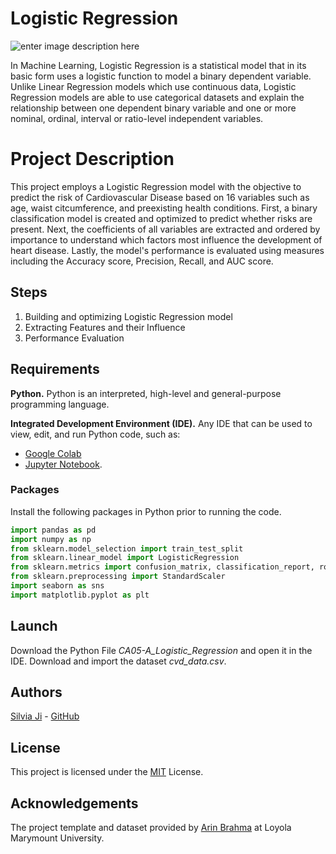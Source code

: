 # Logistic Regression
![enter image description here](https://i0.wp.com/post.healthline.com/wp-content/uploads/2020/06/485800-Heart-Disease-Facts-Statistics-and-You-1296x728-Header.png?h=1528)

In Machine Learning, Logistic Regression is a statistical model that in its basic form uses a logistic function to model a binary dependent variable. Unlike Linear Regression models which use continuous data, Logistic Regression models are able to use categorical datasets and explain the relationship between one dependent binary variable and one or more nominal, ordinal, interval or ratio-level independent variables.

# Project Description
This project employs a Logistic Regression model with the objective to predict the risk of Cardiovascular Disease based on 16 variables such as age, waist citcumference, and preexisting health conditions. First, a binary classification model is created and optimized to predict whether risks are present. Next, the coefficients of all variables are extracted and ordered by importance to understand which factors most influence the development of heart disease. Lastly, the model's performance is evaluated using measures including the Accuracy score, Precision, Recall, and AUC score.


## Steps

 1. Building and optimizing Logistic Regression model
 2. Extracting Features and their Influence
 3. Performance Evaluation

## Requirements

**Python.** Python is an interpreted, high-level and general-purpose programming language. 

**Integrated Development Environment (IDE).** Any IDE that can be used to view, edit, and run Python code, such as:
- [Google Colab](https://colab.research.google.com/notebooks/intro.ipynb#recent=true)
- [Jupyter Notebook](https://jupyter.org/).

### Packages 

Install the following packages in Python prior to running the code.
```python
import pandas as pd
import numpy as np
from sklearn.model_selection import train_test_split
from sklearn.linear_model import LogisticRegression
from sklearn.metrics import confusion_matrix, classification_report, roc_curve, roc_auc_score
from sklearn.preprocessing import StandardScaler
import seaborn as sns
import matplotlib.pyplot as plt
```

## Launch
Download the Python File *CA05-A_Logistic_Regression* and open it in the IDE. Download and import the dataset *cvd_data.csv*. 

## Authors

[Silvia Ji](https://www.linkedin.com/in/silviaji/) - [GitHub](github.com/jisilvia)

## License
This project is licensed under the [MIT](https://choosealicense.com/licenses/mit/) License.

## Acknowledgements

The project template and dataset provided by [Arin Brahma](https://github.com/ArinB) at Loyola Marymount University.
